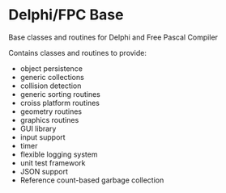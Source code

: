 Delphi/FPC Base
===============

Base classes and routines for Delphi and Free Pascal Compiler

Contains classes and routines to provide:
 * object persistence
 * generic collections
 * collision detection
 * generic sorting routines
 * croiss platform routines
 * geometry routines
 * graphics routines
 * GUI library
 * input support
 * timer
 * flexible logging system
 * unit test framework
 * JSON support
 * Reference count-based garbage collection